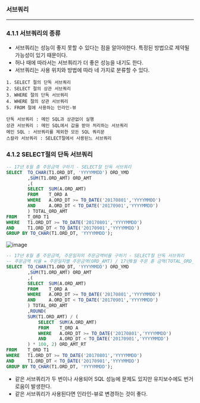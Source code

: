 ### 서브쿼리

---

### 4.1.1 서브쿼리의 종류

- 서브쿼리는 성능이 좋지 못할 수 있다는 점을 알아야한다. 특정된 방법으로 제약될 가능성이 있기 때문이다.
- 허나 때에 따라서는 서브쿼리가 더 좋은 성능을 내기도 한다.
- 서브쿼리는 사용 위치와 방법에 따라 네 가지로 분류할 수 있다.

```TEXT
1. SELECT 절의 단독 서브쿼리
2. SELECT 절의 상관 서브쿼리
3. WHERE 절의 단독 서브쿼리
4. WHERE 절의 상관 서브쿼리
5. FROM 절에 사용하는 인라인-뷰

단독 서브쿼리 : 메인 SQL과 상관없이 실행
상관 서브쿼리 : 메인 SQL에서 값을 받아 처리하는 서브쿼리
메인 SQL : 서브쿼리를 제외한 모든 SQL 쿼리문
스칼라 서브쿼리 : SELECT절에서 사용된느 서브쿼리
```

### 4.1.2 SELECT절의 단독 서브쿼리

```SQL
-- 17년 8월 총 주문금액 구하기 - SELECT절 단독 서브쿼리
SELECT  TO_CHAR(T1.ORD_DT, 'YYYYMMDD') ORD_YMD
        ,SUM(T1.ORD_AMT) ORD_AMT
        ,(
        SELECT  SUM(A.ORD_AMT)
        FROM    T_ORD A
        WHERE   A.ORD_DT >= TO_DATE('20170801','YYYYMMDD')
        AND     A.ORD_DT < TO_DATE('20170901','YYYYMMDD')
        ) TOTAL_ORD_AMT
FROM    T_ORD T1
WHERE   T1.ORD_DT >= TO_DATE('20170801','YYYYMMDD')
AND     T1.ORD_DT < TO_DATE('20170901','YYYYMMDD')
GROUP BY TO_CHAR(T1.ORD_DT, 'YYYYMMDD');
```

![image](https://user-images.githubusercontent.com/51357635/131352676-7c0fb92a-fa98-44dc-9ee5-d442d67e050a.png)

```SQL
-- 17년 8월 총 주문금액, 주문일자의 주문금액비율 구하기 - SELECT절 단독 서브쿼리
-- 주문금액 비율 = 주문일자별 주문금액(ORD_AMT) / 17년8월 주문 총 금액(TOTAL_ORD_AMT) * 100.00
SELECT  TO_CHAR(T1.ORD_DT, 'YYYYMMDD') ORD_YMD
        ,SUM(T1.ORD_AMT) ORD_AMT
        ,(
        SELECT  SUM(A.ORD_AMT)
        FROM    T_ORD A
        WHERE   A.ORD_DT >= TO_DATE('20170801','YYYYMMDD')
        AND     A.ORD_DT < TO_DATE('20170901','YYYYMMDD')
        ) TOTAL_ORD_AMT
        ,ROUND(
        SUM(T1.ORD_AMT) / (
            SELECT  SUM(A.ORD_AMT)
            FROM    T_ORD A
            WHERE   A.ORD_DT >= TO_DATE('20170801','YYYYMMDD')
            AND     A.ORD_DT < TO_DATE('20170901','YYYYMMDD')
        ) * 100, 2) ORD_AMT_RT
FROM    T_ORD T1
WHERE   T1.ORD_DT >= TO_DATE('20170801','YYYYMMDD')
AND     T1.ORD_DT < TO_DATE('20170901','YYYYMMDD')
GROUP BY TO_CHAR(T1.ORD_DT, 'YYYYMMDD');
```

- 같은 서브쿼리가 두 번이나 사용되어 SQL 성능에 문제도 있지만 유지보수에도 번거로움이 발생한다.
- 같은 서브쿼리가 사용된다면 인라인-뷰로 변경하는 것이 좋다.
